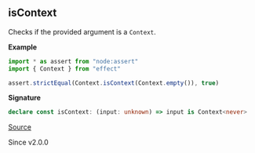 ## isContext

Checks if the provided argument is a `Context`.

**Example**

```ts
import * as assert from "node:assert"
import { Context } from "effect"

assert.strictEqual(Context.isContext(Context.empty()), true)
```

**Signature**

```ts
declare const isContext: (input: unknown) => input is Context<never>
```

[Source](https://github.com/Effect-TS/effect/tree/main/packages/effect/src/Context.ts#L204)

Since v2.0.0